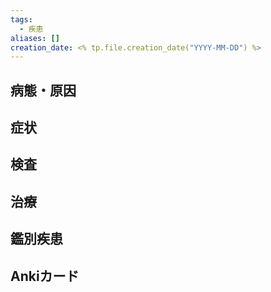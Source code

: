 ```yaml
---
tags:
  - 疾患
aliases: []
creation_date: <% tp.file.creation_date("YYYY-MM-DD") %>
---
```


## 病態・原因

## 症状

## 検査

## 治療

## 鑑別疾患

## Ankiカード